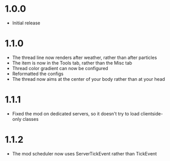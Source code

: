 # 1.0.0

- Initial release

# 1.1.0

- The thread line now renders after weather, rather than after particles
- The item is now in the Tools tab, rather than the Misc tab
- Thread color gradient can now be configured
- Reformatted the configs
- The thread now aims at the center of your body rather than at your head

# 1.1.1

- Fixed the mod on dedicated servers, so it doesn't try to load clientside-only classes

# 1.1.2

- The mod scheduler now uses ServerTickEvent rather than TickEvent